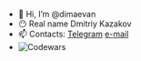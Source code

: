 - 👋 Hi, I’m @dimaevan
- 😶 Real name Dmitriy Kazakov
- 📫 Contacts: [Telegram](https://t.me/dimaevan) [e-mail](dimaevan@ya.ru)
- ![Codewars](https://www.codewars.com/users/dimaevan/badges/micro)
